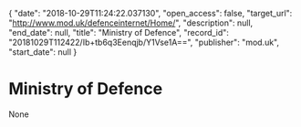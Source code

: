 {
  "date": "2018-10-29T11:24:22.037130", 
  "open_access": false, 
  "target_url": "http://www.mod.uk/defenceinternet/Home/", 
  "description": null, 
  "end_date": null, 
  "title": "Ministry of Defence", 
  "record_id": "20181029T112422/Ib+tb6q3Eenqjb/Y1Vse1A==", 
  "publisher": "mod.uk", 
  "start_date": null
}

# Ministry of Defence

None